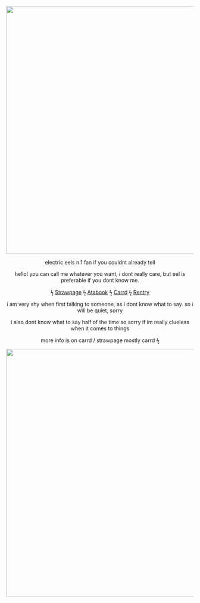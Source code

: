  <div align="center">
<img width="1200" height="664" alt="image" src="https://github.com/user-attachments/assets/e91632a0-4652-4a5a-a969-1cd1f66d09bc" />
  
electric eels n.1 fan if you couldnt already tell

   hello! you can call me whatever you want, i dont really care, but eel is preferable if you dont know me.

  ϟ [Strawpage](https://dumbasseel.straw.page)   ϟ [Atabook](https://dumbasseel.atabook.org)     ϟ  [Carrd](https://arches4men.carrd.co)    ϟ  [Rentry](https://rentry.co/dumbasseel)

i am very shy when first talking to someone, as i dont know what to say. so i will be quiet, sorry

i also dont know what to say half of the time so sorry if im really clueless when it comes to things

more info is on carrd / strawpage mostly carrd
ϟ

<img width="1200" height="664" alt="Untitled93_20250730002123" src="https://github.com/user-attachments/assets/f3aa1833-f012-4298-aad9-4405c17fe66b" />
